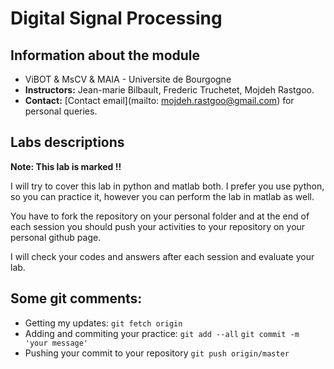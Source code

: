 # Digital Signal Processing



## Information about the module

* ViBOT & MsCV & MAIA - Universite de Bourgogne
* **Instructors:**  Jean-marie Bilbault, Frederic Truchetet, Mojdeh Rastgoo.
* **Contact:** [Contact email](mailto: mojdeh.rastgoo@gmail.com) for personal queries.

## Labs descriptions
**Note: This lab is marked !!**

I will try to cover this lab in python and matlab both.
I prefer you use python, so you can practice it, however you can perform the lab in matlab as well. 

You have to fork the repository on your personal folder and at the end of each session you should push your activities to your repository on your personal github page.

I will check your codes and answers after each session and evaluate your lab.

## Some git comments:
* Getting my updates: 
	`git fetch origin`
* Adding and commiting your practice:
	`git add --all`
	`git commit -m 'your message'`
* Pushing your commit to your repository 
	`git push origin/master`


